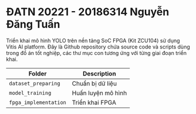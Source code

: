 # ĐATN 20221 - 20186314 Nguyễn Đăng Tuấn
Triển khai mô hình YOLO trên nền tảng SoC FPGA (Kit ZCU104) sử dụng Vitis AI platform.
Đây là Github repository chứa source code và scripts dùng trong đồ án tốt nghiệp, các thư mục con tương ứng với từng giai đoạn triển khai.

| Folder | Description |
| -------- | ----------- |
| `dataset_preparing` | Chuẩn bị dữ liệu |
| `model_training` | Huấn luyện mô hình |
| `fpga_implementation` | Triển khai FPGA |